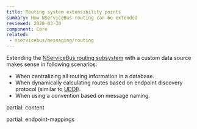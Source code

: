 ```yaml
---
title: Routing system extensibility points
summary: How NServiceBus routing can be extended
reviewed: 2020-03-30
component: Core
related:
 - nservicebus/messaging/routing
---
```


Extending the [NServiceBus routing subsystem](/nservicebus/messaging/routing.md) with a custom data source makes sense in following scenarios:

 * When centralizing all routing information in a database.
 * When dynamically calculating routes based on endpoint discovery protocol (similar to [UDDI](https://en.wikipedia.org/wiki/Web_Services_Discovery)).
 * When using a convention based on message naming.

partial: content 

partial: endpoint-mappings
